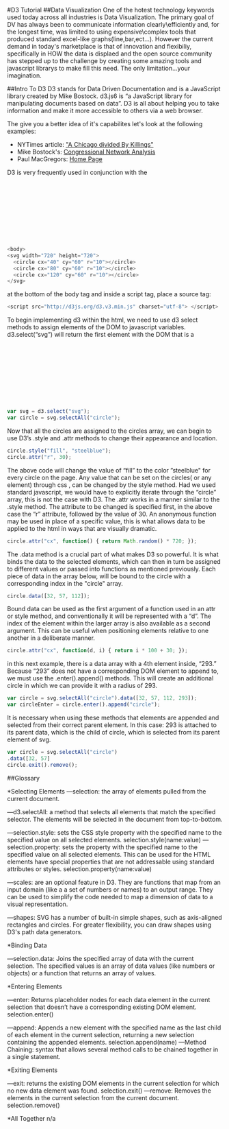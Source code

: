 #D3 Tutorial
##Data Visualization
One of the hotest technology keywords used today across all industries is Data Visualization.  The primary goal of DV has always been to communicate information clearly\efficiently and, for the longest time, was limited to using expensive\complex tools that produced standard excel-like graphs(line,bar,ect...).  However the current demand in today's marketplace is that of innovation and flexibiliy, specifically in HOW the data is displaed and the open source community has stepped up to the challenge by creating some amazing tools and javascript librarys to make fill this need.  The only limitation...your imagination.  

##Intro To D3
D3 stands for Data Driven Documentation and is a JavaScript library created by Mike Bostock.  d3.js6 is “a JavaScript library for manipulating documents based on data”.  D3 is all about helping you to take information and make it more accessible to others via a web browser.  

The give you a better idea of it's capabilites let's look at the following examples:

  * NYTimes article: ["A Chicago divided By Killings" ](http://www.nytimes.com/interactive/2013/01/02/us/chicago-killings.html) 
  * Mike Bostock's: [Congressional Network Analysis](http://christopherroach.com/pydata2013/)
  * Paul MacGregors: [Home Page]( http://p--m.co/ )

D3 is very frequently used in conjunction with the <svg> (scalable vector graphics) HTML tag, and it will also be used for the purpose of this tutorial. There is a “height" and "width" attibute for the svg tag that define the dimensions of the element. Within the <svg> tags, we will be placing <circle> tags, which creates a circle svg. <circle> tags have “cx” and “cy” attributes, that determine the coordinates for the center of the circle graphics in relation to the top left of the svg element. There is also a “r” attribute for radius, and “fill” will determine the color within the borders of the graphic.

```javascript
<body>
<svg width="720" height="720">
  <circle cx="40" cy="60" r="10"></circle>
  <circle cx="80" cy="60" r="10"></circle>
  <circle cx="120" cy="60" r="10"></circle>
</svg>
```  
at the bottom of the body tag and inside a script tag, place a source tag:

```javascript
<script src="http://d3js.org/d3.v3.min.js" charset="utf-8"> </script>
```
To begin implementing d3 within the html, we need to use d3 select methods to assign elements of the DOM to javascript variables. d3.select(“svg”) will return the first element with the DOM that is a <svg>, svg.selectAll(“circle”) will return all <circle> elements from the document inside an array. 

```javascript
var svg = d3.select("svg");
var circle = svg.selectAll("circle");
```
Now that all the circles are assigned to the circles array, we can begin to use D3’s .style and .attr methods to change their appearance and location.

```javascript
circle.style("fill", "steelblue");
circle.attr("r", 30);
```
The above code will change the value of “fill” to the color ”steelblue" for every circle on the page. Any value that can be set on the circles( or any element) through css , can be changed by the style method. Had we used standard javascript, we would have to explicitly iterate through the “circle” array, this is not the case with D3. The .attr works in a manner similar to the .style method. The attribute to be changed is specified first, in the above case the “r” attribute, followed by the value of 30. An anonymous function may be used in place of a specific value, this is what allows data to be applied to the html in ways that are visually dramatic.

```javascript
circle.attr("cx", function() { return Math.random() * 720; });
```
The .data method is a crucial part of what makes D3 so powerful. It is what binds the data to the selected elements, which can then in turn be assigned to different values or passed into functions as mentioned previously. Each piece of data in the array below, will be bound to the circle with a corresponding index in the "circle" array.

```javascript
circle.data([32, 57, 112]);
```
Bound data can be used as the first argument of a function used in an attr or style method, and conventionally it will be represented with a “d”. The index of the element within the larger array is also available as a second argument. This can be useful when positioning elements relative to one another in a deliberate manner.

```javascript
circle.attr("cx", function(d, i) { return i * 100 + 30; });
```
in this next example, there is a data array with a 4th element inside, “293.” Because “293” does not have a corresponding DOM element to append to, we must use the .enter().append() methods. This will create an additional circle in which we can provide it with a radius of 293.
```javascript
var circle = svg.selectAll("circle").data([32, 57, 112, 293]);
var circleEnter = circle.enter().append("circle");
```
It is necessary when using these methods that elements are appended and selected from their correct parent element. In this case: 293 is attached to its parent data, which is the child of circle, which is selected from its parent element of svg. 


```javascript
var circle = svg.selectAll("circle")
.data([32, 57]
circle.exit().remove();
``` 

##Glossary 

*Selecting Elements
—selection: the array of elements pulled from the current document. 	

—d3.selectAll: a method that selects all elements that match the specified selector. The elements will be selected in the document from top-to-bottom. 

—selection.style: sets the CSS style property with the specified name to the specified value on all selected elements. 
selection.style(name:value)
—selection.property: sets the property with the specified name to the specified value on all selected elements. This can be used for the HTML elements have special properties that are not addressable using standard attributes or styles.
selection.property(name:value)

—scales: are an optional feature in D3. They are functions that map from an input domain (like a a set of numbers or names) to an output range. They can be used to simplify the code needed to map a dimension of data to a visual representation.
 

—shapes: SVG has a number of built-in simple shapes, such as axis-aligned rectangles and circles. For greater flexibility, you can draw shapes using D3's path data generators. 

	
*Binding Data

—selection.data: Joins the specified array of data with the current selection. The specified values is an array of data values (like numbers or objects) or a function that returns an array of values. 


*Entering Elements

—enter: Returns placeholder nodes for each data element in the current selection that doesn’t have a corresponding existing DOM element.
 selection.enter()

—append: Appends a new element with the specified name as the last child of each element in the current selection, returning a new selection containing the appended elements.
selection.append(name)
—Method Chaining: syntax that allows several method calls to be chained together in a single statement.


*Exiting Elements	

—exit: returns  the existing DOM elements in the current selection for which no new data element was found.
selection.exit()
—remove: Removes the elements in the current selection from the current document. 
selection.remove()

*All Together
n/a
